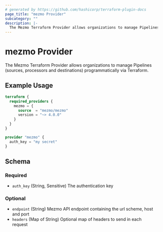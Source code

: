 ```yaml
---
# generated by https://github.com/hashicorp/terraform-plugin-docs
page_title: "mezmo Provider"
subcategory: ""
description: |-
  The Mezmo Terraform Provider allows organizations to manage Pipelines (sources, processors and destinations) programmatically via Terraform.
---
```


# mezmo Provider

The Mezmo Terraform Provider allows organizations to manage Pipelines (sources, processors and destinations) programmatically via Terraform.

## Example Usage

```terraform
terraform {
  required_providers {
    mezmo = {
      source  = "mezmo/mezmo"
      version = "~> 4.0.0"
    }
  }
}

provider "mezmo" {
  auth_key = "my secret"
}
```

<!-- schema generated by tfplugindocs -->
## Schema

### Required

- `auth_key` (String, Sensitive) The authentication key

### Optional

- `endpoint` (String) Mezmo API endpoint containing the url scheme, host and port
- `headers` (Map of String) Optional map of headers to send in each request

